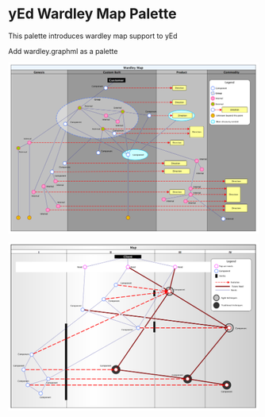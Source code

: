 # yEd Wardley Map Palette

This palette introduces wardley map support to yEd

Add wardley.graphml as a palette

![example](https://raw.githubusercontent.com/colugo/yed-wardley/master/Wardley.png)



![example2](https://raw.githubusercontent.com/colugo/yed-wardley/master/Example2.png)
